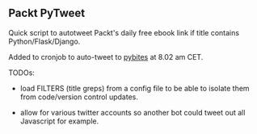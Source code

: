 ## Packt PyTweet

Quick script to autotweet Packt's daily free ebook link if title contains Python/Flask/Django. 

Added to cronjob to auto-tweet to [pybites](https://twitter.com/pybites) at 8.02 am CET.

TODOs: 

* load FILTERS (title greps) from a config file to be able to isolate them from code/version control updates.

* allow for various twitter accounts so another bot could tweet out all Javascript for example.
